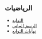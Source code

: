 ## الرياضيات

- [التوابع](#page=math/calculus/functions)
- [الرسم البياني](#page=math/calculus/plots)
- [نهايات التوابع](#page=math/calculus/limits)
